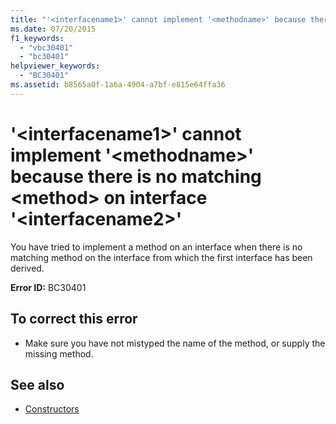 ```yaml
---
title: "'<interfacename1>' cannot implement '<methodname>' because there is no matching <method> on interface '<interfacename2>'"
ms.date: 07/20/2015
f1_keywords: 
  - "vbc30401"
  - "bc30401"
helpviewer_keywords: 
  - "BC30401"
ms.assetid: b8565a0f-1a6a-4904-a7bf-e815e64ffa36
---
```

# '\<interfacename1>' cannot implement '\<methodname>' because there is no matching \<method> on interface '\<interfacename2>'
You have tried to implement a method on an interface when there is no matching method on the interface from which the first interface has been derived.  
  
 **Error ID:** BC30401  
  
## To correct this error  
  
- Make sure you have not mistyped the name of the method, or supply the missing method.  
  
## See also

- [Constructors](~/docs/visual-basic/programming-guide/concepts/object-oriented-programming.md#constructors)
